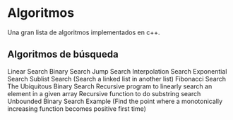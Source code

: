 Algoritmos
==========

Una gran lista de algoritmos implementados en c++.

Algoritmos de búsqueda
-------------------
Linear Search
Binary Search
Jump Search
Interpolation Search
Exponential Search
Sublist Search (Search a linked list in another list)
Fibonacci Search
The Ubiquitous Binary Search
Recursive program to linearly search an element in a given array
Recursive function to do substring search
Unbounded Binary Search Example (Find the point where a monotonically increasing function becomes positive first time)
